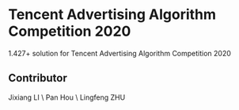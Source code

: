 # Tencent Advertising Algorithm Competition 2020
1.427+ solution for Tencent Advertising Algorithm Competition 2020

## Contributor 
Jixiang LI \\
Pan Hou \\
Lingfeng ZHU
